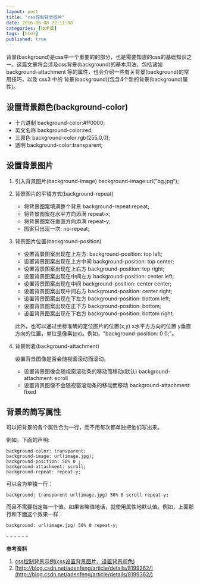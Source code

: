 ```yaml
---
layout: post
title: "css控制背景图片"
date: 2016-06-08 22:11:08
categories: [技术篇]
tags: [html]
published: true
---
```

背景(background)是css中一个重要的的部分，也是需要知道的css的基础知识之一。这篇文章将会涉及css背景(background)的基本用法，包括诸如 background-attachment 等的属性，也会介绍一些有关背景(background)的常用技巧，以及 css3 中的 背景(background)(包含4个新的背景(background)属性)。

## 设置背景颜色(background-color)

* 十六进制 background-color:#ff0000;
* 英文名称 background-color:red;
* 三原色 background-color:rgb(255,0,0);
* 透明 background-color:transparent;

## 设置背景图片

1. 引入背景图片(background-image)
background-image:url("bg.jpg");


2. 背景图片的平铺方式(background-repeat)
	* 将背景图案填满整个背景 background-repeat:repeat;
	* 将背景图案在水平方向添满 repeat-x;
	* 将背景图案在垂直方向添满 repeat-y;
	* 图案只出现一次: no-repeat;

3. 背景图片位置(background-position)
	* 设置背景图案出现在上左方: background-position: top left;
	* 设置背景图案出现在上方中间 background-position: top center;
	* 设置背景图案出现在上右方 background-position: top right;
	* 设置背景图案出现在中间左方 background-position: center left;
	* 设置背景图案出现在中间 background-position: center center;
	* 设置背景图案出现中间右方 background-position: center right;
	* 设置背景图案出现在下左方 background-position: bottom left;
	* 设置背景图案出现在正下方 background-position: bottom;
	* 设置背景图案出现在下右方 background-position: bottom right;

	此外，也可以通过坐标准确的定位图片的位置(x,y) x水平方方向的位置 y垂直方向的位置，单位是像素(px)。例如，"background-position: 0 0;"。 

4. 背景附着(background-attachment)

	设置背景图像是否会随视窗滚动而滚动。
	
	* 设置背景图像会随视窗滚动条的移动而移动(默认) background-attachment: scroll
	* 设置背景图像不会随视窗滚动条的移动而移动 background-attachment: fixed 


## 背景的简写属性
可以把背景的各个属性合为一行，而不用每次都单独把他们写出来。

例如，下面的声明:

```
background-color: transparent;
background-image: url(image.jpg);
background-position: 50% 0 ;
background-attachment: scroll;
background-repeat: repeat-y;
```
可以合为单独一行：

```
background: transparent url(image.jpg) 50% 0 scroll repeat-y;
```
而且不需要指定每一个值。如果省略值地话，就使用属性地默认值。例如，上面那行和下面这个效果一样：

```
background: url(image.jpg) 50% 0 repeat-y;
```

\- - - - - -

**参考资料**

1. [css控制背景示例(css设置背景图片、设置背景颜色)](http://www.jb51.net/css/154155.html)
2. [http://blog.csdn.net/adenfeng/article/details/8199362/](http://blog.csdn.net/adenfeng/article/details/8199362/)
